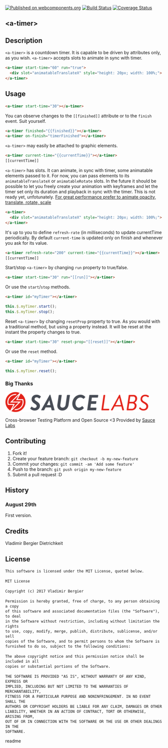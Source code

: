 [![Published on webcomponents.org](https://img.shields.io/badge/webcomponents.org-published-blue.svg)](https://www.webcomponents.org/element/vladimirbrasil/a-timer)
[![Build Status](https://travis-ci.org/vladimirbrasil/a-timer.svg?branch=master)](https://travis-ci.org/vladimirbrasil/a-timer)
[![Coverage Status](https://coveralls.io/repos/github/vladimirbrasil/a-timer/badge.svg?branch=master)](https://coveralls.io/github/vladimirbrasil/a-timer?branch=master)

## &lt;a-timer&gt;

## Description

`<a-timer>` is a countdown timer. It is capable to be driven by attributes only, as you wish.
`<a-timer>` accepts slots to animate in sync with timer.

<!---
```
<custom-element-demo>
  <template>
    <script src="../webcomponentsjs/webcomponents-lite.js"></script>
    <script src="a-timer.js"></script>
    <style>
    </style>
    <next-code-block></next-code-block>
  </template>
</custom-element-demo>
```
-->
```html
<a-timer start-time="60" run="true">
  <div slot="animatableTranslateX" style="height: 20px; width: 100%;">  
</a-timer>
```

## Usage

```html
<a-timer start-time="30"></a-timer>
```

You can observe changes to the `[[finished]]` attribute or to the `finish` event. 
Suit yourself. 
```html
<a-timer finished="{{finished}}"></a-timer>
<a-timer on-finish="timerFinished"></a-timer>
```

`<a-timer>` may easily be attached to graphic elements.
```html
<a-timer current-time="{{currentTime}}"></a-timer>
[[currentTime]]
```

`<a-timer>` has slots. It can animate, in sync with timer, some animatable elements passed to it. For now, you can pass elements to its `animatableTranslateX` or `animatableRotate` slots.
In the future it should be possible to let you freely create your animation with keyframes and let the timer set only its duration and playback in sync with the timer. This is not ready yet, unfotunately. 
[For great performance prefer to animate opacity, translate, rotate, scale](https://www.html5rocks.com/en/tutorials/speed/high-performance-animations/)
```html
<a-timer>
  <div slot="animatableTranslateX" style="height: 20px; width: 100%;">
</a-timer>
```

It's up to you to define `refresh-rate` (in milliseconds) to update currentTime periodically. 
By default `current-time` is updated only on finish and whenever you ask for its value.
```html
<a-timer refresh-rate="200" current-time="{{currentTime}}"></a-timer>
[[currentTime]]
```

Start/stop `<a-timer>` by changing `run` property to true/false.
```html
<a-timer start-time="30" run="[[run]]"></a-timer>
```
Or use the `start`/`stop` methods.
```html
<a-timer id="myTimer"></a-timer>
```
```js
this.$.myTimer.start();
this.$.myTimer.stop();
```

Reset `<a-timer>` by changing `resetProp` property to true.
As you would with a traditional method, but using a property instead.
It will be reset at the instant the property changes to true.
```html
<a-timer start-time="30" reset-prop="[[reset]]"></a-timer>
```
Or use the `reset` method.
```html
<a-timer id="myTimer"></a-timer>
```
```js
this.$.myTimer.reset();
```

### Big Thanks

![Logo](images/Sauce-Labs_Horiz_Red-Grey_RGB.png)

Cross-browser Testing Platform and Open Source <3 Provided by [Sauce Labs](https://saucelabs.com)

## Contributing

1. Fork it!
2. Create your feature branch: `git checkout -b my-new-feature`
3. Commit your changes: `git commit -am 'Add some feature'`
4. Push to the branch: `git push origin my-new-feature`
5. Submit a pull request :D

## History

### August 29th
First version.

## Credits

Vladimir Bergier Dietrichkeit

## License  

    This software is licensed under the MIT License, quoted below.

    MIT License

    Copyright (c) 2017 Vladimir Bergier

    Permission is hereby granted, free of charge, to any person obtaining a copy
    of this software and associated documentation files (the "Software"), to deal
    in the Software without restriction, including without limitation the rights
    to use, copy, modify, merge, publish, distribute, sublicense, and/or sell
    copies of the Software, and to permit persons to whom the Software is
    furnished to do so, subject to the following conditions:

    The above copyright notice and this permission notice shall be included in all
    copies or substantial portions of the Software.

    THE SOFTWARE IS PROVIDED "AS IS", WITHOUT WARRANTY OF ANY KIND, EXPRESS OR
    IMPLIED, INCLUDING BUT NOT LIMITED TO THE WARRANTIES OF MERCHANTABILITY,
    FITNESS FOR A PARTICULAR PURPOSE AND NONINFRINGEMENT. IN NO EVENT SHALL THE
    AUTHORS OR COPYRIGHT HOLDERS BE LIABLE FOR ANY CLAIM, DAMAGES OR OTHER
    LIABILITY, WHETHER IN AN ACTION OF CONTRACT, TORT OR OTHERWISE, ARISING FROM,
    OUT OF OR IN CONNECTION WITH THE SOFTWARE OR THE USE OR OTHER DEALINGS IN THE
    SOFTWARE.
</content>
  <tabTrigger>readme</tabTrigger>
</snippet>